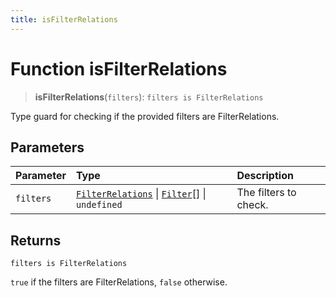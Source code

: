 ```yaml
---
title: isFilterRelations
---
```


# Function isFilterRelations

> **isFilterRelations**(`filters`): `filters is FilterRelations`

Type guard for checking if the provided filters are FilterRelations.

## Parameters

| Parameter | Type | Description |
| :------ | :------ | :------ |
| `filters` | [`FilterRelations`](../interfaces/interface.FilterRelations.md) \| [`Filter`](../interfaces/interface.Filter.md)[] \| `undefined` | The filters to check. |

## Returns

`filters is FilterRelations`

`true` if the filters are FilterRelations, `false` otherwise.
